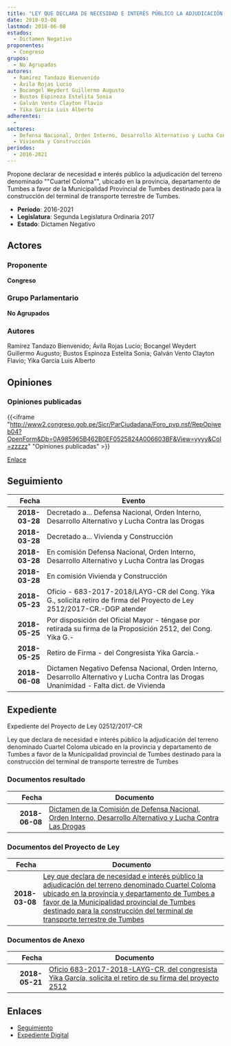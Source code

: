 ```yaml
---
title: "LEY QUE DECLARA DE NECESIDAD E INTERÉS PÚBLICO LA ADJUDICACIÓN DEL TERRENO DENOMINADO 'CUARTEL COLOMA', UBICADO EN LA PROVINCIA Y DEPARTAMENTO DE TUMBES A FAVOR DE LA MUNICIPALIDAD PROVINCIAL DE TUMBES, DESTINADO PARA LA CONSTRUCCIÓN DEL TERMINAL DE TRANSPORTE TERRESTRE DE TUMBES"
date: 2018-03-08
lastmod: 2018-06-08
estados: 
  - Dictamen Negativo
proponentes: 
  - Congreso
grupos: 
  - No Agrupados
autores: 
  - Ramírez Tandazo Bienvenido
  - Ávila Rojas Lucio
  - Bocangel Weydert Guillermo Augusto
  - Bustos Espinoza Estelita Sonia
  - Galván Vento Clayton Flavio
  - Yika García Luis Alberto
adherentes: 
  - 
sectores: 
  - Defensa Nacional, Orden Interno, Desarrollo Alternativo y Lucha Contra las Drogas
  - Vivienda y Construcción
periodos: 
  - 2016-2021
---
```


Propone declarar de necesidad e interés público la adjudicación del terreno denominado ""Cuartel Coloma"", ubicado en la provincia, departamento de Tumbes a favor de la Municipalidad Provincial de Tumbes destinado para la construcción del terminal de transporte terrestre de Tumbes.

- **Periodo**: 2016-2021
- **Legislatura**: Segunda Legislatura Ordinaria 2017
- **Estado**: Dictamen Negativo

## Actores

### Proponente

**Congreso**

### Grupo Parlamentario

**No Agrupados**

### Autores

Ramírez Tandazo Bienvenido; Ávila Rojas Lucio; Bocangel Weydert Guillermo Augusto; Bustos Espinoza Estelita Sonia; Galván Vento Clayton Flavio; Yika García Luis Alberto


## Opiniones

### Opiniones publicadas

{{<iframe "http://www2.congreso.gob.pe/Sicr/ParCiudadana/Foro_pvp.nsf/RepOpiweb04?OpenForm&Db=0A985965B462B0EF0525824A006603BF&View=yyyy&Col=zzzzz" "Opiniones publicadas" >}}

[Enlace](http://www2.congreso.gob.pe/Sicr/ParCiudadana/Foro_pvp.nsf/RepOpiweb04?OpenForm&Db=0A985965B462B0EF0525824A006603BF&View=yyyy&Col=zzzzz)

## Seguimiento

| Fecha | Evento |
|------:|--------|
| **2018-03-28** | Decretado a... Defensa Nacional, Orden Interno, Desarrollo Alternativo y Lucha Contra las Drogas|
| **2018-03-28** | Decretado a... Vivienda y Construcción|
| **2018-03-28** | En comisión Defensa Nacional, Orden Interno, Desarrollo Alternativo y Lucha Contra las Drogas|
| **2018-03-28** | En comisión Vivienda y Construcción|
| **2018-05-23** | Oficio - 683-2017-2018/LAYG-CR del Cong. Yika G., solicita retiro de firma del Proyecto de Ley 2512/2017-CR.-DGP atender|
| **2018-05-25** | Por disposición del Oficial Mayor - téngase por retirada su firma de la Proposición 2512, del Cong. Yika G.-|
| **2018-05-25** | Retiro de Firma - del Congresista Yika García.-|
| **2018-06-08** | Dictamen Negativo Defensa Nacional, Orden Interno, Desarrollo Alternativo y Lucha Contra las Drogas Unanimidad - Falta dict. de Vivienda|


## Expediente

Expediente del Proyecto de Ley 02512/2017-CR

Ley que declara de necesidad e interés público la adjudicación del terreno denominado Cuartel Coloma ubicado en la provincia y departamento de Tumbes a favor de la Municipalidad provincial de Tumbes destinado para la construcción del terminal de transporte terrestre de Tumbes


### Documentos resultado

| Fecha | Documento |
|------:|--------|
| **2018-06-08** | [Dictamen de la Comisión de Defensa Nacional, Orden Interno, Desarrollo Alternativo y Lucha Contra Las Drogas](http://www.leyes.congreso.gob.pe/Documentos/2016_2021/Dictamenes/Proyectos_de_Ley/02512DC07MAY20180608..pdf) |

### Documentos del Proyecto de Ley

| Fecha | Documento |
|------:|--------|
| **2018-03-08** | [Ley que declara de necesidad e interés público la adjudicación del terreno denominado Cuartel Coloma ubicado en la provincia y departamento de Tumbes a favor de la Municipalidad provincial de Tumbes destinado para la construcción del terminal de transporte terrestre de Tumbes](http://www.leyes.congreso.gob.pe/Documentos/2016_2021/Proyectos_de_Ley_y_de_Resoluciones_Legislativas/PL0251220180308..pdf) |

### Documentos de Anexo

| Fecha | Documento |
|------:|--------|
| **2018-05-21** | [Oficio 683-2017-2018-LAYG-CR, del congresista Yika García, solicita el retiro de su firma del proyecto 2512](http://www.leyes.congreso.gob.pe/Documentos/2016_2021/Retiro_de_Firmas/Proyectos/OFICIO-683-2017-2018-LAYG-CR.pdf) |

## Enlaces 

- [Seguimiento](http://www2.congreso.gob.pehttp://www2.congreso.gob.pe/Sicr/TraDocEstProc/CLProLey2016.nsf/f7fff46988ca05b1052578e100829cc7/5babea6ce77f4a290525824a0077f30f?OpenDocument)
- [Expediente Digital](http://www2.congreso.gob.pehttp://www2.congreso.gob.pe/Sicr/TraDocEstProc/CLProLey2016.nsf/f7fff46988ca05b1052578e100829cc7/5babea6ce77f4a290525824a0077f30f?OpenDocument&Click=05257FB7005EB655.eb71d0cf91d8294e05256cdf006b5706/$Body/0.1C6C)
